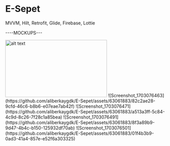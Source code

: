 # E-Sepet
 MVVM, Hilt, Retrofit, Glide, Firebase, Lottie


----MOCKUPS---


<img src="https://github.com/aliberkaygdk/E-Sepet/assets/63061883/9a943066-466f-43d0-9412-978010bf1d4f" alt="alt text" width="320" height="180">
![Screenshot_1703076463](https://github.com/aliberkaygdk/E-Sepet/assets/63061883/82c2ae28-9cfd-46c6-b8b6-e07eae7ab42f)
![Screenshot_1703076471](https://github.com/aliberkaygdk/E-Sepet/assets/63061883/a513a3ff-5c84-4c9d-8c26-7f28c1a85bea)
![Screenshot_1703076491](https://github.com/aliberkaygdk/E-Sepet/assets/63061883/8f3a89b9-9d47-4b4c-b150-125932df70ab)
![Screenshot_1703076501](https://github.com/aliberkaygdk/E-Sepet/assets/63061883/01f4b3b9-0ad3-41a4-857e-e52f6a303325)




